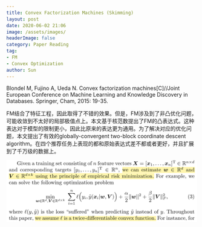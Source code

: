 ```yaml
---
title: Convex Factorization Machines (Skimming)
layout: post
date: 2020-06-02 21:06
image: /assets/images/
headerImage: false
category: Paper Reading
tag:
- FM
- Convex Optimization
author: Sun
---
```


Blondel M, Fujino A, Ueda N. Convex factorization machines[C]//Joint European Conference on Machine Learning and Knowledge Discovery in Databases. Springer, Cham, 2015: 19-35.



FM结合了特征工程，因此取得了不错的效果。但是，FM涉及到了非凸优化问题，可能收敛到不太好的局部极值点上。本文基于核范数提出了FM的凸表达式。这种表达对于模型的限制更小，因此比原来的表达更为通用。为了解决对应的优化问题，本文提出了有效的globally-convergent two-block coordinate descent algorithm。在四个推荐任务上表现的都和原始表达式差不都或者更好，并且扩展到了千万级的数据上。

<!--more-->

![](/assets/images/2020-06-02-Convex-FM/image-20200605154700046.png)







